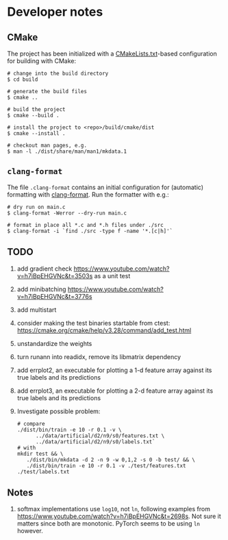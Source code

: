 # Developer notes

## CMake

The project has been initialized with a [CMakeLists.txt](CMakeLists.txt)-based
configuration for building with CMake:

```console
# change into the build directory
$ cd build

# generate the build files
$ cmake ..

# build the project
$ cmake --build .

# install the project to <repo>/build/cmake/dist
$ cmake --install .

# checkout man pages, e.g.
$ man -l ./dist/share/man/man1/mkdata.1
```

## `clang-format`

The file `.clang-format` contains an initial configuration for (automatic) formatting with [clang-format](https://clang.llvm.org/docs/ClangFormat.html). Run the formatter with e.g.:

```console
# dry run on main.c
$ clang-format -Werror --dry-run main.c

# format in place all *.c and *.h files under ./src
$ clang-format -i `find ./src -type f -name '*.[c|h]'`
```

## TODO

1. add gradient check https://www.youtube.com/watch?v=h7iBpEHGVNc&t=3503s as a unit test
1. add minibatching https://www.youtube.com/watch?v=h7iBpEHGVNc&t=3776s
1. add multistart
1. consider making the test binaries startable from ctest: https://cmake.org/cmake/help/v3.28/command/add_test.html
1. unstandardize the weights
1. turn runann into readidx, remove its libmatrix dependency
1. add errplot2, an executable for plotting a 1-d feature array against its true labels and its predictions
1. add errplot3, an executable for plotting a 2-d feature array against its true labels and its predictions
1. Investigate possible problem:

   ```console
   # compare
   ./dist/bin/train -e 10 -r 0.1 -v \
         ../data/artificial/d2/n9/s0/features.txt \
         ../data/artificial/d2/n9/s0/labels.txt`
   # with
   mkdir test && \
      ./dist/bin/mkdata -d 2 -n 9 -w 0,1,2 -s 0 -b test/ && \
      ./dist/bin/train -e 10 -r 0.1 -v ./test/features.txt ./test/labels.txt
   ```

## Notes

1. softmax implementations use `log10`, not `ln`, following examples from
   https://www.youtube.com/watch?v=h7iBpEHGVNc&t=2698s. Not sure it matters
   since both are monotonic. PyTorch seems to be using `ln` however.
